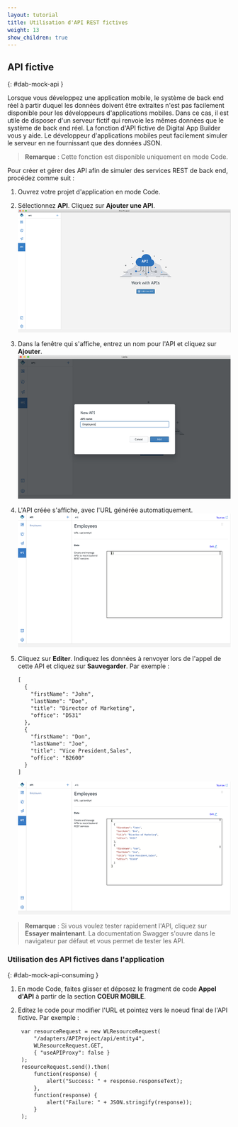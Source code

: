 ```yaml
---
layout: tutorial
title: Utilisation d'API REST fictives
weight: 13
show_children: true
---
```

<!-- NLS_CHARSET=UTF-8 -->

## API fictive
{: #dab-mock-api }

Lorsque vous développez une application mobile, le système de back end réel à partir duquel les données doivent être extraites n'est pas facilement disponible pour les développeurs d'applications mobiles. Dans ce cas, il est utile de disposer d'un serveur fictif qui renvoie les mêmes données que le système de back end réel. La fonction d'API fictive de Digital App Builder vous y aide. Le développeur d'applications mobiles peut facilement simuler le serveur en ne fournissant que des données JSON.

>**Remarque** : Cette fonction est disponible uniquement en mode Code.

Pour créer et gérer des API afin de simuler des services REST de back end, procédez comme suit :

1. Ouvrez votre projet d'application en mode Code. 
2. Sélectionnez **API**. Cliquez sur **Ajouter une API**.
    ![API fictive](dab-mock-api.png)

3. Dans la fenêtre qui s'affiche, entrez un nom pour l'API et cliquez sur **Ajouter**. ![Ajout d'une API fictive](dab-new-mock-api.png)

4. L'API créée s'affiche, avec l'URL générée automatiquement.
    ![JSON de l'API fictive](dab-new-mock-api-jason.png)

5. Cliquez sur **Editer**. Indiquez les données à renvoyer lors de l'appel de cette API et cliquez sur **Sauvegarder**. Par exemple : 

    ```
    [
      {
        "firstName": "John",
        "lastName": "Doe",
        "title": "Director of Marketing",
        "office": "D531"
      },
      {
        "firstName": "Don",
        "lastName": "Joe",
        "title": "Vice President,Sales",
        "office": "B2600"
      }
    ]
    ```

    ![Exemple du JSON de l'API fictive](dab-exp-moc-api.png)

>**Remarque** : Si vous voulez tester rapidement l'API, cliquez sur **Essayer maintenant**. La documentation Swagger s'ouvre dans le navigateur par défaut et vous permet de tester les API.

### Utilisation des API fictives dans l'application
{: #dab-mock-api-consuming }

1. En mode Code, faites glisser et déposez le fragment de code **Appel d'API** à partir de la section **COEUR MOBILE**.
2. Editez le code pour modifier l'URL et pointez vers le noeud final de l'API fictive. Par exemple :

    ```
     var resourceRequest = new WLResourceRequest(
         "/adapters/APIProject/api/entity4",
         WLResourceRequest.GET,
         { "useAPIProxy": false }
     );
     resourceRequest.send().then(
         function(response) {
             alert("Success: " + response.responseText);
         },
         function(response) {
             alert("Failure: " + JSON.stringify(response));
         }
     );
    ```
 
